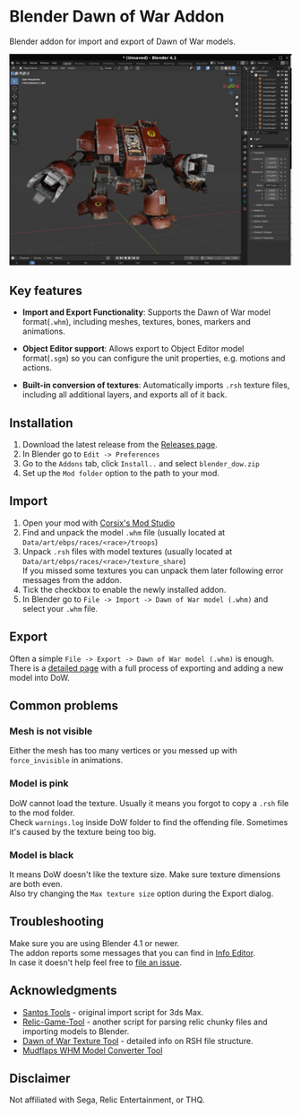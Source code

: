 # Blender Dawn of War Addon
Blender addon for import and export of Dawn of War models.  

![blender_screenshot](images/dred_render1.png)

## Key features
- **Import and Export Functionality**: Supports the Dawn of War model format(`.whm`), including meshes, textures, bones, markers and animations.
* **Object Editor support**: Allows export to Object Editor model format(`.sgm`) so you can configure the unit properties, e.g. motions and actions.
- **Built-in conversion of textures**: Automatically imports `.rsh` texture files, including all additional layers, and exports all of it back.

## Installation
1. Download the latest release from the [Releases page](https://github.com/amorgun/blender_dow/releases/).
2. In Blender go to `Edit -> Preferences`
3. Go to the `Addons` tab, click `Install..` and select `blender_dow.zip`
4. Set up the `Mod folder` option to the path to your mod.

## Import
1. Open your mod with [Corsix's Mod Studio](https://modstudio.corsix.org/)
2. Find and unpack the model `.whm` file (usually located at `Data/art/ebps/races/<race>/troops`)
3. Unpack `.rsh` files with model textures  (usually located at `Data/art/ebps/races/<race>/texture_share`)  
  If you missed some textures you can unpack them later following error messages from the addon.
4. Tick the checkbox to enable the newly installed addon.
5. In Blender go to `File -> Import -> Dawn of War model (.whm)` and select your `.whm` file.

## Export
Often a simple `File -> Export -> Dawn of War model (.whm)` is enough.  
There is a [detailed page](docs/export.md) with a full process of exporting and adding a new model into DoW.


## Common problems
### Mesh is not visible
Either the mesh has too many vertices or you messed up with `force_invisible` in animations.
### Model is pink
DoW cannot load the texture. Usually it means you forgot to copy a `.rsh` file to the mod folder.  
Check `warnings.log` inside DoW folder to find the offending file.
Sometimes it's caused by the texture being too big.
### Model is black
It means DoW doesn't like the texture size. Make sure texture dimensions are both even.  
Also try changing the `Max texture size` option during the Export dialog.

## Troubleshooting
Make sure you are using Blender 4.1 or newer.  
The addon reports some messages that you can find in [Info Editor](https://docs.blender.org/manual/en/latest/editors/info_editor.html).  
In case it doesn't help feel free to [file an issue](https://github.com/amorgun/blender_dow/issues).


## Acknowledgments
- [Santos Tools](https://web.archive.org/web/20140916035249/http://forums.relicnews.com/showthread.php?76791-Santos-Tools) - original import script for 3ds Max.
- [Relic-Game-Tool](https://github.com/ModernMAK/Relic-Game-Tool) - another script for parsing relic chunky files and importing models to Blender.
- [Dawn of War Texture Tool](https://skins.hiveworldterra.co.uk/Downloads/detail_DawnOfWarTextureTool.html) - detailed info on RSH file structure.
- [Mudflaps WHM Model Converter Tool](https://web.archive.org/web/20140914165503/http://forums.relicnews.com/showthread.php?116040-WHM-Model-Converter-Tool)

## Disclaimer
Not affiliated with Sega, Relic Entertainment, or THQ.
